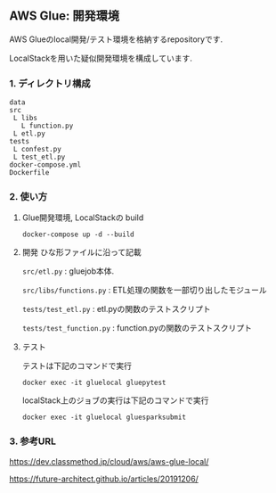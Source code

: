 ## AWS Glue: 開発環境

AWS Glueのlocal開発/テスト環境を格納するrepositoryです.

LocalStackを用いた疑似開発環境を構成しています.

### 1. ディレクトリ構成
```
data
src
 L libs
   L function.py
 L etl.py
tests
 L confest.py
 L test_etl.py
docker-compose.yml
Dockerfile
```

### 2. 使い方

1.  Glue開発環境, LocalStackの build

     ``` docker-compose up -d --build ```

2. 開発
   ひな形ファイルに沿って記載
   
   ```src/etl.py```
   : gluejob本体.
   
   ```src/libs/functions.py```
   : ETL処理の関数を一部切り出したモジュール

   ```tests/test_etl.py```
   : etl.pyの関数のテストスクリプト

   ```tests/test_function.py```
   : function.pyの関数のテストスクリプト

3. テスト

    テストは下記のコマンドで実行

    ```docker exec -it gluelocal gluepytest```

    localStack上のジョブの実行は下記のコマンドで実行

    ```docker exec -it gluelocal gluesparksubmit```

### 3. 参考URL
https://dev.classmethod.jp/cloud/aws/aws-glue-local/

https://future-architect.github.io/articles/20191206/

